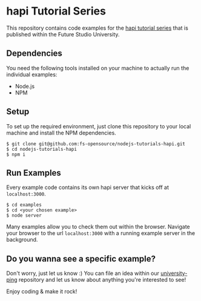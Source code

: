 # hapi Tutorial Series
This repository contains code examples for the [hapi tutorial series](https://futurestud.io/blog/hapi-get-your-server-up-and-running) that is published within the Future Studio University.


## Dependencies
You need the following tools installed on your machine to actually run the individual examples:

- Node.js
- NPM


## Setup
To set up the required environment, just clone this repository to your local machine and install the NPM dependencies.

```
$ git clone git@github.com:fs-opensource/nodejs-tutorials-hapi.git
$ cd nodejs-tutorials-hapi
$ npm i
```


## Run Examples
Every example code contains its own hapi server that kicks off at `localhost:3000`.

```
$ cd examples
$ cd <your chosen example>
$ node server
```

Many examples allow you to check them out within the browser. Navigate your browser to the url `localhost:3000` with a running example server in the background.


## Do you wanna see a specific example?
Don't worry, just let us know :) You can file an idea within our [university-ping](https://github.com/fs-opensource/university-ping/issues/new) repository and let us know about anything you're interested to see!

Enjoy coding & make it rock!
